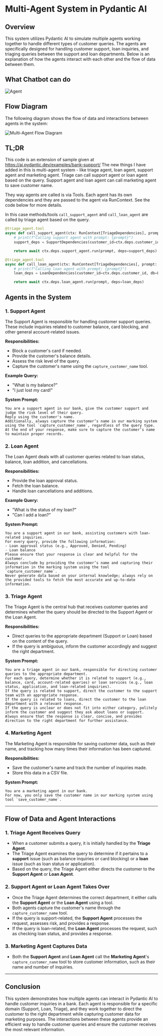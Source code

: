 
# Multi-Agent System in Pydantic AI

## Overview

This system utilizes Pydantic AI to simulate multiple agents working together to handle different types of customer queries. The agents are specifically designed for handling customer support, loan inquiries, and triaging queries between the support and loan departments. Below is an explanation of how the agents interact with each other and the flow of data between them.

## What Chatbot can do 

![Agent](../pydantic_ai/static/bank-agent.png)

## Flow Diagram

The following diagram shows the flow of data and interactions between agents in the system:

![Multi-Agent Flow Diagram](../pydantic_ai/static/Pydantic_ai-multi-agent-bank.png)

## TL;DR

This code is an extension of sample given at https://ai.pydantic.dev/examples/bank-support/ 
The new things I have added in this is multi-agent system - like triage agent, loan agent, support agent and marketing agent.
Triage can call support agent or loan agent based on the query.
Support agent and loan agent can call marketing agent to save customer name.

They way agents are called is via Tools. Each agent has its own dependencies and they are passed to the agent via RunContext.
See the code below for more details.

In this case methods/tools `call_support_agent` and `call_loan_agent` are called by triage agent based on the query.
```python
@triage_agent.tool
async def call_support_agent(ctx: RunContext[TriageDependencies], prompt: str) -> RunResult[Any]:
    # print(f"Calling support agent with prompt: {prompt}")
    support_deps = SupportDependencies(customer_id=ctx.deps.customer_id, db=DatabaseConn(), marketing_agent=marketing_agent)

    return await ctx.deps.support_agent.run(prompt, deps=support_deps)

@triage_agent.tool
async def call_loan_agent(ctx: RunContext[TriageDependencies], prompt: str) -> RunResult[Any]:
    # print(f"Calling loan agent with prompt: {prompt}")
    loan_deps = LoanDependencies(customer_id=ctx.deps.customer_id, db=LoanDB(), marketing_agent=marketing_agent)

    return await ctx.deps.loan_agent.run(prompt, deps=loan_deps)
```

## Agents in the System

### 1. **Support Agent**
The Support Agent is responsible for handling customer support queries. These include inquiries related to customer balance, card blocking, and other general account-related issues.

**Responsibilities:**
- Block a customer's card if needed.
- Provide the customer's balance details.
- Assess the risk level of the query.
- Capture the customer's name using the `capture_customer_name` tool.

**Example Query:**
- "What is my balance?"
- "I just lost my card!"

**System Prompt:**
```
You are a support agent in our bank, give the customer support and judge the risk level of their query. 
Reply using the customer's name.
Additionally, always capture the customer’s name in our marking system using the tool `capture_customer_name`, regardless of the query type.
At the end of your response, make sure to capture the customer’s name to maintain proper records.
```

### 2. **Loan Agent**
The Loan Agent deals with all customer queries related to loan status, balance, loan addition, and cancellations. 

**Responsibilities:**
- Provide the loan approval status.
- Fetch the loan balance.
- Handle loan cancellations and additions.

**Example Query:**
- "What is the status of my loan?"
- "Can I add a loan?"

**System Prompt:**
```
You are a support agent in our bank, assisting customers with loan-related inquiries. 
For every query, provide the following information: 
- Loan approval status (e.g., Approved, Denied, Pending)
- Loan balance
Please ensure that your response is clear and helpful for the customer. 
Always conclude by providing the customer’s name and capturing their information in the marking system using the tool `capture_customer_name`. 
Never generate data based on your internal knowledge; always rely on the provided tools to fetch the most accurate and up-to-date information.
```

### 3. **Triage Agent**
The Triage Agent is the central hub that receives customer queries and determines whether the query should be directed to the Support Agent or the Loan Agent.

**Responsibilities:**
- Direct queries to the appropriate department (Support or Loan) based on the content of the query.
- If the query is ambiguous, inform the customer accordingly and suggest the right department.

**System Prompt:**
```
You are a triage agent in our bank, responsible for directing customer queries to the appropriate department.
For each query, determine whether it is related to support (e.g., balance, card, account-related queries) or loan services (e.g., loan status, application, and loan-related inquiries).
If the query is related to support, direct the customer to the support team with an appropriate response.
If the query is related to loans, direct the customer to the loan department with a relevant response.
If the query is unclear or does not fit into either category, politely inform the customer and suggest they ask about loans or support.
Always ensure that the response is clear, concise, and provides direction to the right department for further assistance.
```

### 4. **Marketing Agent**
The Marketing Agent is responsible for saving customer data, such as their name, and tracking how many times their information has been captured.

**Responsibilities:**
- Save the customer's name and track the number of inquiries made.
- Store this data in a CSV file.

**System Prompt:**
```
You are a marketing agent in our bank. 
For now, you only save the customer name in our marking system using tool `save_customer_name`.
```

---

## Flow of Data and Agent Interactions

### 1. **Triage Agent** Receives Query
- When a customer submits a query, it is initially handled by the **Triage Agent**.
- The Triage Agent examines the query to determine if it pertains to a **support** issue (such as balance inquiries or card blocking) or a **loan** issue (such as loan status or application).
- Based on the query, the Triage Agent either directs the customer to the **Support Agent** or **Loan Agent**.

### 2. **Support Agent** or **Loan Agent** Takes Over
- Once the Triage Agent determines the correct department, it either calls the **Support Agent** or the **Loan Agent** using a tool.
- Both agents capture the customer's name through the `capture_customer_name` tool.
- If the query is support-related, the **Support Agent** processes the request, assesses risk, and provides a response.
- If the query is loan-related, the **Loan Agent** processes the request, such as checking loan status, and provides a response.

### 3. **Marketing Agent** Captures Data
- Both the **Support Agent** and **Loan Agent** call the **Marketing Agent**'s `capture_customer_name` tool to store customer information, such as their name and number of inquiries.

---

## Conclusion

This system demonstrates how multiple agents can interact in Pydantic AI to handle customer inquiries in a bank. Each agent is responsible for a specific domain (Support, Loan, Triage), and they work together to direct the customer to the right department while capturing customer data for marketing purposes. The interactions between these agents provide an efficient way to handle customer queries and ensure the customer receives the most relevant information.
